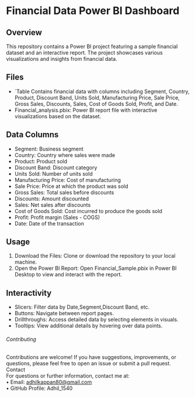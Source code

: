 # Financial Data Power BI Dashboard

## Overview
This repository contains a Power BI project featuring a sample financial dataset and an interactive report. The project showcases various visualizations and insights from financial data.

## Files
- `Table Contains financial data with columns including Segment, Country, Product, Discount Band, Units Sold, Manufacturing Price, Sale Price, Gross Sales, Discounts, Sales, Cost of Goods Sold, Profit, and Date.
- Financial_analysis.pbix: Power BI report file with interactive visualizations based on the dataset.

## Data Columns
- Segment: Business segment
- Country: Country where sales were made
- Product: Product sold
- Discount Band: Discount category
- Units Sold: Number of units sold
- Manufacturing Price: Cost of manufacturing
- Sale Price: Price at which the product was sold
- Gross Sales: Total sales before discounts
- Discounts: Amount discounted
- Sales: Net sales after discounts
- Cost of Goods Sold: Cost incurred to produce the goods sold
- Profit: Profit margin (Sales - COGS)
- Date: Date of the transaction

## Usage
1. Download the Files: Clone or download the repository to your local machine.
2. Open the Power BI Report: Open Financial_Sample.pbix in Power BI Desktop to view and interact with the report.

## Interactivity
- Slicers: Filter data by Date,Segment,Discount Band, etc.
- Buttons: Navigate between report pages.
- Drillthroughs: Access detailed data by selecting elements in visuals.
- Tooltips: View additional details by hovering over data points.

###### Contributing
Contributions are welcome! If you have suggestions, improvements, or questions, please feel free to open an issue or submit a pull request.<br/>
Contact<br/>
For questions or further information, contact me at:<br/>
• Email: adhilkappan80@gmail.com<br/>
• GitHub Profile: Adhil_1540<br/>

